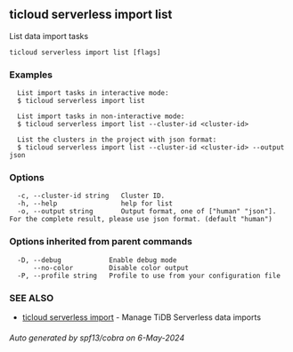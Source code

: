 ## ticloud serverless import list

List data import tasks

```
ticloud serverless import list [flags]
```

### Examples

```
  List import tasks in interactive mode:
  $ ticloud serverless import list

  List import tasks in non-interactive mode:
  $ ticloud serverless import list --cluster-id <cluster-id>
  
  List the clusters in the project with json format:
  $ ticloud serverless import list --cluster-id <cluster-id> --output json
```

### Options

```
  -c, --cluster-id string   Cluster ID.
  -h, --help                help for list
  -o, --output string       Output format, one of ["human" "json"]. For the complete result, please use json format. (default "human")
```

### Options inherited from parent commands

```
  -D, --debug            Enable debug mode
      --no-color         Disable color output
  -P, --profile string   Profile to use from your configuration file
```

### SEE ALSO

* [ticloud serverless import](ticloud_serverless_import.md)	 - Manage TiDB Serverless data imports

###### Auto generated by spf13/cobra on 6-May-2024
